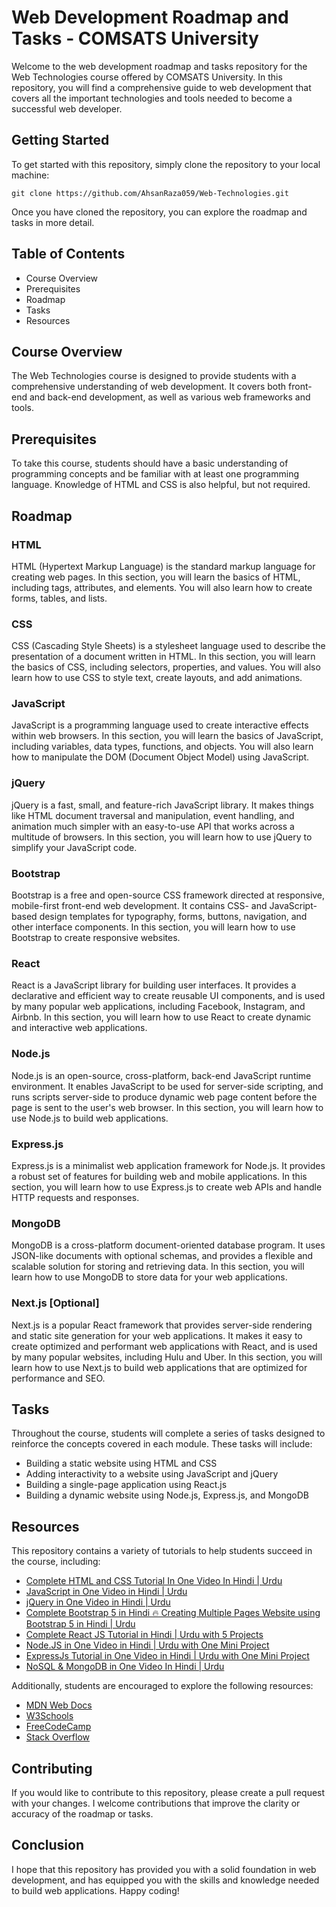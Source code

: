 <h1>Web Development Roadmap and Tasks - COMSATS University</h1>
<p>Welcome to the web development roadmap and tasks repository for the Web Technologies course offered by COMSATS University. In this repository, you will find a comprehensive guide to web development that covers all the important technologies and tools needed to become a successful web developer.</p>
<h2>Getting Started</h2>
<p>To get started with this repository, simply clone the repository to your local machine:</p>
<pre><code>git clone https://github.com/AhsanRaza059/Web-Technologies.git</code></pre>
<p>Once you have cloned the repository, you can explore the roadmap and tasks in more detail.</p>
<h2>Table of Contents</h2>
<ul>
    <li>Course Overview</li>
    <li>Prerequisites</li>
    <li>Roadmap</li>
    <li>Tasks</li>
    <li>Resources</li>
</ul>
<h2>Course Overview</h2>
<p>The Web Technologies course is designed to provide students with a comprehensive understanding of web development. It covers both front-end and back-end development, as well as various web frameworks and tools.</p>
<h2>Prerequisites</h2>
<p>To take this course, students should have a basic understanding of programming concepts and be familiar with at least one programming language. Knowledge of HTML and CSS is also helpful, but not required.</p>
<h2>Roadmap</h2>
<h3>HTML</h3>
<p>HTML (Hypertext Markup Language) is the standard markup language for creating web pages. In this section, you will learn the basics of HTML, including tags, attributes, and elements. You will also learn how to create forms, tables, and lists.</p>
<h3>CSS</h3>
<p>CSS (Cascading Style Sheets) is a stylesheet language used to describe the presentation of a document written in HTML. In this section, you will learn the basics of CSS, including selectors, properties, and values. You will also learn how to use CSS to style text, create layouts, and add animations.</p>
<h3>JavaScript</h2>
<p>JavaScript is a programming language used to create interactive effects within web browsers. In this section, you will learn the basics of JavaScript, including variables, data types, functions, and objects. You will also learn how to manipulate the DOM (Document Object Model) using JavaScript.
</p>
<h3>jQuery</h3>
<p>jQuery is a fast, small, and feature-rich JavaScript library. It makes things like HTML document traversal and manipulation, event handling, and animation much simpler with an easy-to-use API that works across a multitude of browsers. In this section, you will learn how to use jQuery to simplify your JavaScript code.</p>
<h3>Bootstrap</h3>
<p>Bootstrap is a free and open-source CSS framework directed at responsive, mobile-first front-end web development. It contains CSS- and JavaScript-based design templates for typography, forms, buttons, navigation, and other interface components. In this section, you will learn how to use Bootstrap to create responsive websites.</p>
<h3>React</h3>
<p>React is a JavaScript library for building user interfaces. It provides a declarative and efficient way to create reusable UI components, and is used by many popular web applications, including Facebook, Instagram, and Airbnb. In this section, you will learn how to use React to create dynamic and interactive web applications.</p>
<h3>Node.js</h3>
<p>Node.js is an open-source, cross-platform, back-end JavaScript runtime environment. It enables JavaScript to be used for server-side scripting, and runs scripts server-side to produce dynamic web page content before the page is sent to the user's web browser. In this section, you will learn how to use Node.js to build web applications.</p>
<h3>Express.js</h3>
<p>Express.js is a minimalist web application framework for Node.js. It provides a robust set of features for building web and mobile applications. In this section, you will learn how to use Express.js to create web APIs and handle HTTP requests and responses.</p>
<h3>MongoDB</h3>
<p>MongoDB is a cross-platform document-oriented database program. It uses JSON-like documents with optional schemas, and provides a flexible and scalable solution for storing and retrieving data. In this section, you will learn how to use MongoDB to store data for your web applications.</p>
<h3>Next.js [Optional]</h3>
<p>Next.js is a popular React framework that provides server-side rendering and static site generation for your web applications. It makes it easy to create optimized and performant web applications with React, and is used by many popular websites, including Hulu and Uber. In this section, you will learn how to use Next.js to build web applications that are optimized for performance and SEO.</p>
<h2>Tasks</h2>
<p>Throughout the course, students will complete a series of tasks designed to reinforce the concepts covered in each module. These tasks will include:</p>
<ul>
    <li>Building a static website using HTML and CSS</li>
    <li>Adding interactivity to a website using JavaScript and jQuery</li>
    <li>Building a single-page application using React.js</li>
    <li>Building a dynamic website using Node.js, Express.js, and MongoDB</li>
</ul>
<h2>Resources</h2>
<p>This repository contains a variety of tutorials to help students succeed in the course, including:</p>
<ul>
    <li><a href="https://youtu.be/5p8e2ZkbOFU">Complete HTML and CSS Tutorial In One Video In Hindi | Urdu</a></li>
    <li><a href="https://youtu.be/PODgPW-hbfU">JavaScript in One Video in Hindi | Urdu</a></li>
    <li><a href="https://youtu.be/PNvyPEQ0y-I">jQuery in One Video in Hindi | Urdu</a></li>
    <li><a href="https://youtu.be/Qb8DLdSYBAo">Complete Bootstrap 5 in Hindi 🔥 Creating Multiple Pages Website using Bootstrap 5 in Hindi | Urdu</a></li>
    <li><a href="https://youtu.be/EHTWMpD6S_0">Complete React JS Tutorial in Hindi | Urdu with 5 Projects</a></li>
    <li><a href="https://youtu.be/ipnWAKoiBtY">Node.JS in One Video in Hindi | Urdu with One Mini Project</a></li>
    <li><a href="https://youtu.be/AX1AP83CuK4">ExpressJs Tutorial in One Video in Hindi | Urdu with One Mini Project</a></li>
    <li><a href="https://youtu.be/hv7Y-Ct9sE4">NoSQL & MongoDB in One Video In Hindi | Urdu</a></li>
</ul>
<p>Additionally, students are encouraged to explore the following resources:</p>
<ul>
    <li><a href="https://developer.mozilla.org/en-US/">MDN Web Docs</a></li>
    <li><a href="https://www.w3schools.com/">W3Schools</a></li>
    <li><a href="https://www.freecodecamp.org/">FreeCodeCamp</a></li>
    <li><a href="https://stackoverflow.com/">Stack Overflow</a></li>
</ul>
<h2>Contributing</h2>
<p>If you would like to contribute to this repository, please create a pull request with your changes. I welcome contributions that improve the clarity or accuracy of the roadmap or tasks.</p>
<h2>Conclusion</h2>
<p>I hope that this repository has provided you with a solid foundation in web development, and has equipped you with the skills and knowledge needed to build web applications. Happy coding!</p>
